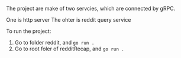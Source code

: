 The project are make of two servcies, which are connected by gRPC.


One is http server
The ohter is reddit query service

To run the project:
1. Go to folder reddit, and `go run .`
2. Go to root foler of redditRecap, and `go run .`
